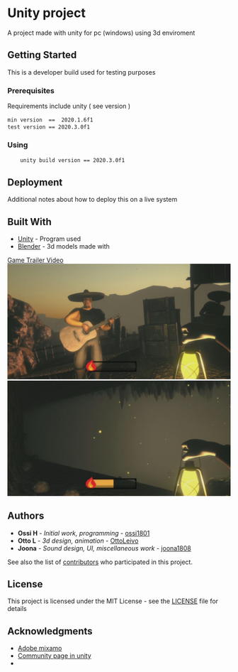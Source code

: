 # Unity project

A project made with unity for pc (windows) using 3d enviroment

## Getting Started

This is a developer build used for testing purposes 

### Prerequisites

Requirements include unity ( see version )

```
min version  ==  2020.1.6f1
test version == 2020.3.0f1
```

### Using
```
	unity build version == 2020.3.0f1
```




## Deployment

 Additional notes about how to deploy this on a live system

## Built With

* [Unity](https://unity.com/) - Program used
* [Blender](https://www.blender.org/) - 3d models made with

[Game Trailer Video](https://www.youtube.com/watch?v=iRzVDQLxADk)
![twobrohers.jpg](readme-two-brothers.jpg)
![insidethecave.jpg](readme-inside-thecave.jpg)



## Authors

* **Ossi H** - *Initial work, programming* - [ossi1801](https://github.com/ossi1801)
* **Otto L** - *3d design, animation* - [OttoLeivo](https://github.com/OttoLeivo)
* **Joona** - *Sound design, UI, miscellaneous  work* - [joona1808](https://github.com/joona1808)

See also the list of [contributors](https://github.com/your/project/contributors) who participated in this project.

## License

This project is licensed under the MIT License - see the [LICENSE](LICENSE) file for details

## Acknowledgments

* [Adobe mixamo](https://www.mixamo.com/)
* [Community page in unity](https://answers.unity.com/)
* 
